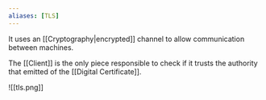 ```yaml
---
aliases: [TLS]
---
```


It uses an [[Cryptography|encrypted]] channel to allow communication between machines.

The [[Client]] is the only piece responsible to check if it trusts the authority that emitted of the [[Digital Certificate]].

![[tls.png]]